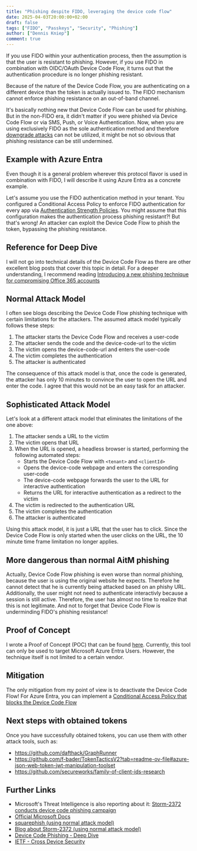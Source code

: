 ```yaml
---
title: "Phishing despite FIDO, leveraging the device code flow"
date: 2025-04-03T20:00:00+02:00
draft: false
tags: ["FIDO", "Passkeys", "Security", "Phishing"]
author: ["Dennis Kniep"]
comment: true
---
```


If you use FIDO within your authentication process, then the assumption is that the user is resistant to phishing.
However, if you use FIDO in combination with OIDC/OAuth Device Code Flow, it turns out that the authentication procedure is no longer phishing resistant.

Because of the nature of the Device Code Flow, you are authenticating on a different device than the token is actually issued to. The FIDO mechanism cannot enforce phishing resistance on an out-of-band channel.

It's basically nothing new that Device Code Flow can be used for phishing. But in the non-FIDO era, it didn't matter if you were phished via Device Code Flow or via SMS, Push, or Voice Authentication. Now, when you are using exclusively FIDO as the sole authentication method and therefore [downgrade attacks](https://medium.com/@yudasm/bypassing-windows-hello-for-business-for-phishing-181f2271dc02#c32b) can not be utilized, it might be not so obvious that phishing resistance can be still undermined.

## Example with Azure Entra

Even though it is a general problem wherever this protocol flavor is used in combination with FIDO, I will describe it using Azure Entra as a concrete example.

Let's assume you use the FIDO authentication method in your tenant. You configured a Conditional Access Policy to enforce FIDO authentication for every app via [Authentication Strength Policies](https://learn.microsoft.com/en-us/entra/identity/authentication/concept-authentication-strengths#how-multiple-conditional-access-authentication-strength-policies-are-evaluated-for-registering-security-info). You might assume that this configuration makes the authentication process phishing resistant?! But that's wrong! An attacker can exploit the Device Code Flow to phish the token, bypassing the phishing resistance.

## Reference for Deep Dive

I will not go into technical details of the Device Code Flow as there are other excellent blog posts that cover this topic in detail. For a deeper understanding, I recommend reading [Introducing a new phishing technique for compromising Office 365 accounts](https://aadinternals.com/post/phishing/)

## Normal Attack Model

I often see blogs describing the Device Code Flow phishing technique with certain limitations for the attackers. The assumed attack model typically follows these steps:

1. The attacker starts the Device Code Flow and receives a user-code
2. The attacker sends the code and the device-code-url to the victim
3. The victim opens the device-code-url and enters the user-code
4. The victim completes the authentication
5. The attacker is authenticated

The consequence of this attack model is that, once the code is generated, the attacker has only 10 minutes to convince the user to open the URL and enter the code. I agree that this would not be an easy task for an attacker.

## Sophisticated Attack Model

Let's look at a different attack model that eliminates the limitations of the one above:

1. The attacker sends a URL to the victim
2. The victim opens that URL
3. When the URL is opened, a headless browser is started, performing the following automated steps:
    - Starts the Device Code Flow with `<tenant>` and `<clientId>`
    - Opens the device-code webpage and enters the corresponding user-code
    - The device-code webpage forwards the user to the URL for interactive authentication
    - Returns the URL for interactive authentication as a redirect to the victim
4. The victim is redirected to the authentication URL
5. The victim completes the authentication
6. The attacker is authenticated

Using this attack model, it is just a URL that the user has to click. Since the Device Code Flow is only started when the user clicks on the URL, the 10 minute time frame limitation no longer applies.

## More dangerous than normal AitM phishing

Actually, Device Code Flow phishing is even worse than normal phishing, because the user is using the original website he expects. Therefore he cannot detect that he is currently being attacked based on an phishy URL. Additionally, the user might not need to authenticate interactivly because a session is still active. Therefore, the user has almost no time to realize that this is not legitimate. And not to forget that Device Code Flow is underminding FIDO's phishing resistance!

## Proof of Concept
I wrote a Proof of Concept (POC) that can be found [here](https://github.com/denniskniep/DeviceCodePhishing).
Currently, this tool can only be used to target Microsoft Azure Entra Users. However, the technique itself is not limited to a certain vendor.

## Mitigation
The only mitigation from my point of view is to deactivate the Device Code Flow!
For Azure Entra, you can implement a [Conditional Access Policy that blocks the Device Code Flow](https://learn.microsoft.com/en-us/entra/identity/conditional-access/policy-block-authentication-flows)

## Next steps with obtained tokens
Once you have successfully obtained tokens, you can use them with other attack tools, such as:
* https://github.com/dafthack/GraphRunner
* https://github.com/f-bader/TokenTacticsV2?tab=readme-ov-file#azure-json-web-token-jwt-manipulation-toolset
* https://github.com/secureworks/family-of-client-ids-research

## Further Links
* Microsoft's Threat Intelligence is also reporting about it: [Storm-2372 conducts device code phishing campaign](https://www.microsoft.com/en-us/security/blog/2025/02/13/storm-2372-conducts-device-code-phishing-campaign/#:~:text=In%20device%20code%20phishing%2C%20threat,compromised%20account%20has%20access%20to)
* [Official Microsoft Docs](https://learn.microsoft.com/en-us/entra/identity-platform/v2-oauth2-device-code)
* [squarephish (using normal attack model)](https://github.com/secureworks/squarephish)
* [Blog about Storm-2372 (using normal attack model)](https://jeffreyappel.nl/how-to-protect-against-device-code-flow-abuse-storm-2372-attacks-and-block-the-authentication-flow/)
* [Device Code Phishing - Deep Dive](https://aadinternals.com/post/phishing/)
* [IETF - Cross Device Security](https://datatracker.ietf.org/doc/html/draft-ietf-oauth-cross-device-security#name-cross-device-protocols-and-)
